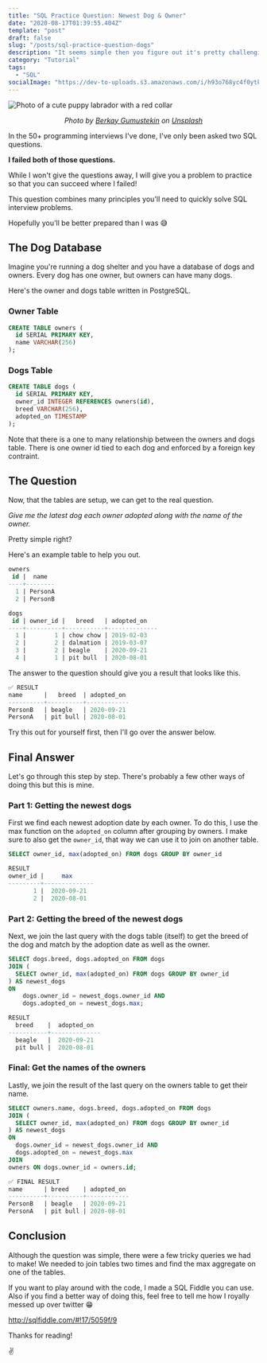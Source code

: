 ```yaml
---
title: "SQL Practice Question: Newest Dog & Owner"
date: "2020-08-17T01:39:55.404Z"
template: "post"
draft: false
slug: "/posts/sql-practice-question-dogs"
description: "It seems simple then you figure out it's pretty challenging"
category: "Tutorial"
tags:
  - "SQL"
socialImage: "https://dev-to-uploads.s3.amazonaws.com/i/h93o768yc4f0ytk47pp8.jpg"
---
```

![Photo of a cute puppy labrador with a red collar](media/20200816-puppy.jpg)

<center><i><span>Photo by <a href="https://unsplash.com/@berkaygumustekin?utm_source=unsplash&amp;utm_medium=referral&amp;utm_content=creditCopyText" target="_blank">Berkay Gumustekin</a> on <a href="https://unsplash.com/s/photos/puppy?utm_source=unsplash&amp;utm_medium=referral&amp;utm_content=creditCopyText" target="_blank">Unsplash</a></span></i></center>

In the 50+ programming interviews I've done, I've only been asked two SQL questions.

**I failed both of those questions.**

While I won't give the questions away, I will give you a problem to practice so that you can succeed where I failed!

This question combines many principles you'll need to quickly solve SQL interview problems.

Hopefully you'll be better prepared than I was 😅

## The Dog Database

Imagine you're running a dog shelter and you have a database of dogs and owners. Every dog has one owner, but owners can have many dogs.

Here's the owner and dogs table written in PostgreSQL.

### Owner Table

```sql
CREATE TABLE owners (
  id SERIAL PRIMARY KEY,
  name VARCHAR(256)
);
```

### Dogs Table

```sql
CREATE TABLE dogs (
  id SERIAL PRIMARY KEY,
  owner_id INTEGER REFERENCES owners(id),
  breed VARCHAR(256),
  adopted_on TIMESTAMP
);
```

Note that there is a one to many relationship between the owners and dogs table. There is one owner id tied to each dog and enforced by a foreign key contraint.

## The Question

Now, that the tables are setup, we can get to the real question.

_Give me the latest dog each owner adopted along with the name of the owner._

Pretty simple right?

Here's an example table to help you out.

```sql
owners
 id |  name
----+--------
  1 | PersonA
  2 | PersonB

dogs
 id | owner_id |   breed   | adopted_on
----+----------+-----------+--------------
  1 |        1 | chow chow | 2019-02-03
  2 |        2 | dalmation | 2019-03-07
  3 |        2 | beagle    | 2020-09-21
  4 |        1 | pit bull  | 2020-08-01
```

The answer to the question should give you a result that looks like this.

```sql
✅ RESULT
name      |   breed  | adopted_on
----------+----------+------------
PersonB   | beagle   | 2020-09-21
PersonA   | pit bull | 2020-08-01
```

Try this out for yourself first, then I'll go over the answer below.

## Final Answer

Let's go through this step by step. There's probably a few other ways of doing this but this is mine.

### Part 1: Getting the newest dogs

First we find each newest adoption date by each owner.
To do this, I use the max function on the `adopted_on` column after grouping by owners. I make sure to also get the `owner_id`, that way we can use it to join on another table.

```sql
SELECT owner_id, max(adopted_on) FROM dogs GROUP BY owner_id
```
```sql
RESULT
owner_id |	   max
---------+--------------
       1 |	2020-09-21
       2 |	2020-08-01
```

### Part 2: Getting the breed of the newest dogs

Next, we join the last query with the dogs table (itself) to get the breed of the dog and match by the adoption date as well as the owner.

```sql
SELECT dogs.breed, dogs.adopted_on FROM dogs
JOIN (
  SELECT owner_id, max(adopted_on) FROM dogs GROUP BY owner_id
) AS newest_dogs
ON
	dogs.owner_id = newest_dogs.owner_id AND
	dogs.adopted_on = newest_dogs.max;
```
```sql
RESULT
  breed    |  adopted_on 
-----------+--------------
  beagle   |  2020-09-21
  pit bull |  2020-08-01
```

### Final: Get the names of the owners

Lastly, we join the result of the last query on the owners table to get their name.

```sql
SELECT owners.name, dogs.breed, dogs.adopted_on FROM dogs
JOIN (
  SELECT owner_id, max(adopted_on) FROM dogs GROUP BY owner_id
) AS newest_dogs
ON
  dogs.owner_id = newest_dogs.owner_id AND
  dogs.adopted_on = newest_dogs.max
JOIN
owners ON dogs.owner_id = owners.id;
```
```sql
✅ FINAL RESULT
name      | breed    | adopted_on
----------+----------+------------
PersonB   | beagle   | 2020-09-21
PersonA   | pit bull | 2020-08-01
```

## Conclusion
Although the question was simple, there were a few tricky queries we had to make! We needed to join tables two times and find the max aggregate on one of the tables.

If you want to play around with the code, I made a SQL Fiddle you can use.
Also if you find a better way of doing this, feel free to tell me how I royally messed up over twitter 😁

http://sqlfiddle.com/#!17/5059f/9


Thanks for reading!

✌️